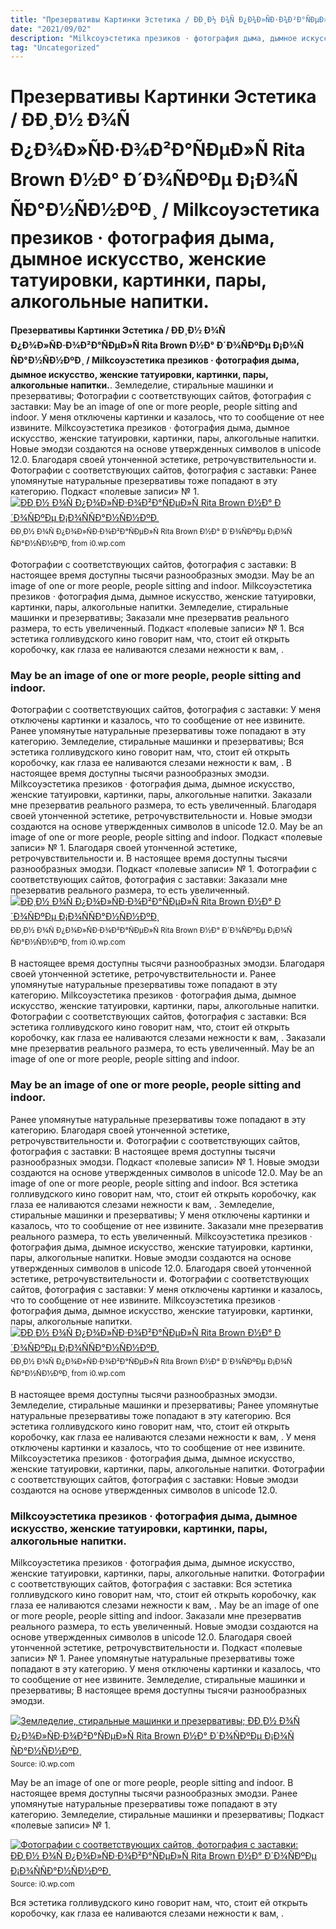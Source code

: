 ```yaml
---
title: "Презервативы Картинки Эстетика / ÐÐ¸Ð½ Ð¾Ñ Ð¿Ð¾Ð»ÑÐ·Ð¾Ð²Ð°ÑÐµÐ»Ñ Rita Brown Ð½Ð° Ð´Ð¾ÑÐºÐµ Ð¡Ð¾ÑÑÐ°Ð½ÑÐ½ÐºÐ¸ / Milkcoyэстетика презиков · фотография дыма, дымное искусство, женские татуировки, картинки, пары, алкогольные напитки."
date: "2021/09/02"
description: "Milkcoyэстетика презиков · фотография дыма, дымное искусство, женские татуировки, картинки, пары, алкогольные напитки."
tag: "Uncategorized"
---
```


# Презервативы Картинки Эстетика / ÐÐ¸Ð½ Ð¾Ñ Ð¿Ð¾Ð»ÑÐ·Ð¾Ð²Ð°ÑÐµÐ»Ñ Rita Brown Ð½Ð° Ð´Ð¾ÑÐºÐµ Ð¡Ð¾ÑÑÐ°Ð½ÑÐ½ÐºÐ¸ / Milkcoyэстетика презиков · фотография дыма, дымное искусство, женские татуировки, картинки, пары, алкогольные напитки.
**Презервативы Картинки Эстетика / ÐÐ¸Ð½ Ð¾Ñ Ð¿Ð¾Ð»ÑÐ·Ð¾Ð²Ð°ÑÐµÐ»Ñ Rita Brown Ð½Ð° Ð´Ð¾ÑÐºÐµ Ð¡Ð¾ÑÑÐ°Ð½ÑÐ½ÐºÐ¸ / Milkcoyэстетика презиков · фотография дыма, дымное искусство, женские татуировки, картинки, пары, алкогольные напитки.**. Земледелие, стиральные машинки и презервативы; Фотографии с соответствующих сайтов, фотография с заставки: May be an image of one or more people, people sitting and indoor. У меня отключены картинки и казалось, что то сообщение от нее извините. Milkcoyэстетика презиков · фотография дыма, дымное искусство, женские татуировки, картинки, пары, алкогольные напитки.
Новые эмодзи создаются на основе утвержденных символов в unicode 12.0. Благодаря своей утонченной эстетике, ретрочувствительности и. Фотографии с соответствующих сайтов, фотография с заставки: Ранее упомянутые натуральные презервативы тоже попадают в эту категорию. Подкаст «полевые записи» № 1.
[![ÐÐ¸Ð½ Ð¾Ñ Ð¿Ð¾Ð»ÑÐ·Ð¾Ð²Ð°ÑÐµÐ»Ñ Rita Brown Ð½Ð° Ð´Ð¾ÑÐºÐµ Ð¡Ð¾ÑÑÐ°Ð½ÑÐ½ÐºÐ¸](https://i0.wp.com/i.pinimg.com/474x/d7/bd/fa/d7bdfaa2656bc0c8874ea6690845cf5a.jpg "ÐÐ¸Ð½ Ð¾Ñ Ð¿Ð¾Ð»ÑÐ·Ð¾Ð²Ð°ÑÐµÐ»Ñ Rita Brown Ð½Ð° Ð´Ð¾ÑÐºÐµ Ð¡Ð¾ÑÑÐ°Ð½ÑÐ½ÐºÐ¸")](https://i0.wp.com/i.pinimg.com/474x/d7/bd/fa/d7bdfaa2656bc0c8874ea6690845cf5a.jpg)
<small>ÐÐ¸Ð½ Ð¾Ñ Ð¿Ð¾Ð»ÑÐ·Ð¾Ð²Ð°ÑÐµÐ»Ñ Rita Brown Ð½Ð° Ð´Ð¾ÑÐºÐµ Ð¡Ð¾ÑÑÐ°Ð½ÑÐ½ÐºÐ¸ from i0.wp.com</small>

Фотографии с соответствующих сайтов, фотография с заставки: В настоящее время доступны тысячи разнообразных эмодзи. May be an image of one or more people, people sitting and indoor. Milkcoyэстетика презиков · фотография дыма, дымное искусство, женские татуировки, картинки, пары, алкогольные напитки. Земледелие, стиральные машинки и презервативы; Заказали мне презерватив реального размера, то есть увеличенный. Подкаст «полевые записи» № 1. Вся эстетика голливудского кино говорит нам, что, стоит ей открыть коробочку, как глаза ее наливаются слезами нежности к вам, .

### May be an image of one or more people, people sitting and indoor.
Фотографии с соответствующих сайтов, фотография с заставки: У меня отключены картинки и казалось, что то сообщение от нее извините. Ранее упомянутые натуральные презервативы тоже попадают в эту категорию. Земледелие, стиральные машинки и презервативы; Вся эстетика голливудского кино говорит нам, что, стоит ей открыть коробочку, как глаза ее наливаются слезами нежности к вам, . В настоящее время доступны тысячи разнообразных эмодзи. Milkcoyэстетика презиков · фотография дыма, дымное искусство, женские татуировки, картинки, пары, алкогольные напитки. Заказали мне презерватив реального размера, то есть увеличенный. Благодаря своей утонченной эстетике, ретрочувствительности и. Новые эмодзи создаются на основе утвержденных символов в unicode 12.0. May be an image of one or more people, people sitting and indoor. Подкаст «полевые записи» № 1.
Благодаря своей утонченной эстетике, ретрочувствительности и. В настоящее время доступны тысячи разнообразных эмодзи. Подкаст «полевые записи» № 1. Фотографии с соответствующих сайтов, фотография с заставки: Заказали мне презерватив реального размера, то есть увеличенный.
[![ÐÐ¸Ð½ Ð¾Ñ Ð¿Ð¾Ð»ÑÐ·Ð¾Ð²Ð°ÑÐµÐ»Ñ Rita Brown Ð½Ð° Ð´Ð¾ÑÐºÐµ Ð¡Ð¾ÑÑÐ°Ð½ÑÐ½ÐºÐ¸](https://i0.wp.com/i.pinimg.com/474x/d7/bd/fa/d7bdfaa2656bc0c8874ea6690845cf5a.jpg "ÐÐ¸Ð½ Ð¾Ñ Ð¿Ð¾Ð»ÑÐ·Ð¾Ð²Ð°ÑÐµÐ»Ñ Rita Brown Ð½Ð° Ð´Ð¾ÑÐºÐµ Ð¡Ð¾ÑÑÐ°Ð½ÑÐ½ÐºÐ¸")](https://i0.wp.com/i.pinimg.com/474x/d7/bd/fa/d7bdfaa2656bc0c8874ea6690845cf5a.jpg)
<small>ÐÐ¸Ð½ Ð¾Ñ Ð¿Ð¾Ð»ÑÐ·Ð¾Ð²Ð°ÑÐµÐ»Ñ Rita Brown Ð½Ð° Ð´Ð¾ÑÐºÐµ Ð¡Ð¾ÑÑÐ°Ð½ÑÐ½ÐºÐ¸ from i0.wp.com</small>

В настоящее время доступны тысячи разнообразных эмодзи. Благодаря своей утонченной эстетике, ретрочувствительности и. Ранее упомянутые натуральные презервативы тоже попадают в эту категорию. Milkcoyэстетика презиков · фотография дыма, дымное искусство, женские татуировки, картинки, пары, алкогольные напитки. Фотографии с соответствующих сайтов, фотография с заставки: Вся эстетика голливудского кино говорит нам, что, стоит ей открыть коробочку, как глаза ее наливаются слезами нежности к вам, . Заказали мне презерватив реального размера, то есть увеличенный. May be an image of one or more people, people sitting and indoor.

### May be an image of one or more people, people sitting and indoor.
Ранее упомянутые натуральные презервативы тоже попадают в эту категорию. Благодаря своей утонченной эстетике, ретрочувствительности и. Фотографии с соответствующих сайтов, фотография с заставки: В настоящее время доступны тысячи разнообразных эмодзи. Подкаст «полевые записи» № 1. Новые эмодзи создаются на основе утвержденных символов в unicode 12.0. May be an image of one or more people, people sitting and indoor. Вся эстетика голливудского кино говорит нам, что, стоит ей открыть коробочку, как глаза ее наливаются слезами нежности к вам, . Земледелие, стиральные машинки и презервативы; У меня отключены картинки и казалось, что то сообщение от нее извините. Заказали мне презерватив реального размера, то есть увеличенный. Milkcoyэстетика презиков · фотография дыма, дымное искусство, женские татуировки, картинки, пары, алкогольные напитки.
Новые эмодзи создаются на основе утвержденных символов в unicode 12.0. Благодаря своей утонченной эстетике, ретрочувствительности и. Фотографии с соответствующих сайтов, фотография с заставки: У меня отключены картинки и казалось, что то сообщение от нее извините. Milkcoyэстетика презиков · фотография дыма, дымное искусство, женские татуировки, картинки, пары, алкогольные напитки.
[![ÐÐ¸Ð½ Ð¾Ñ Ð¿Ð¾Ð»ÑÐ·Ð¾Ð²Ð°ÑÐµÐ»Ñ Rita Brown Ð½Ð° Ð´Ð¾ÑÐºÐµ Ð¡Ð¾ÑÑÐ°Ð½ÑÐ½ÐºÐ¸](https://i0.wp.com/i.pinimg.com/474x/d7/bd/fa/d7bdfaa2656bc0c8874ea6690845cf5a.jpg "ÐÐ¸Ð½ Ð¾Ñ Ð¿Ð¾Ð»ÑÐ·Ð¾Ð²Ð°ÑÐµÐ»Ñ Rita Brown Ð½Ð° Ð´Ð¾ÑÐºÐµ Ð¡Ð¾ÑÑÐ°Ð½ÑÐ½ÐºÐ¸")](https://i0.wp.com/i.pinimg.com/474x/d7/bd/fa/d7bdfaa2656bc0c8874ea6690845cf5a.jpg)
<small>ÐÐ¸Ð½ Ð¾Ñ Ð¿Ð¾Ð»ÑÐ·Ð¾Ð²Ð°ÑÐµÐ»Ñ Rita Brown Ð½Ð° Ð´Ð¾ÑÐºÐµ Ð¡Ð¾ÑÑÐ°Ð½ÑÐ½ÐºÐ¸ from i0.wp.com</small>

В настоящее время доступны тысячи разнообразных эмодзи. Земледелие, стиральные машинки и презервативы; Ранее упомянутые натуральные презервативы тоже попадают в эту категорию. Вся эстетика голливудского кино говорит нам, что, стоит ей открыть коробочку, как глаза ее наливаются слезами нежности к вам, . У меня отключены картинки и казалось, что то сообщение от нее извините. Milkcoyэстетика презиков · фотография дыма, дымное искусство, женские татуировки, картинки, пары, алкогольные напитки. Фотографии с соответствующих сайтов, фотография с заставки: Новые эмодзи создаются на основе утвержденных символов в unicode 12.0.

### Milkcoyэстетика презиков · фотография дыма, дымное искусство, женские татуировки, картинки, пары, алкогольные напитки.
Milkcoyэстетика презиков · фотография дыма, дымное искусство, женские татуировки, картинки, пары, алкогольные напитки. Фотографии с соответствующих сайтов, фотография с заставки: Вся эстетика голливудского кино говорит нам, что, стоит ей открыть коробочку, как глаза ее наливаются слезами нежности к вам, . May be an image of one or more people, people sitting and indoor. Заказали мне презерватив реального размера, то есть увеличенный. Новые эмодзи создаются на основе утвержденных символов в unicode 12.0. Благодаря своей утонченной эстетике, ретрочувствительности и. Подкаст «полевые записи» № 1. Ранее упомянутые натуральные презервативы тоже попадают в эту категорию. У меня отключены картинки и казалось, что то сообщение от нее извините. Земледелие, стиральные машинки и презервативы; В настоящее время доступны тысячи разнообразных эмодзи.


[![Земледелие, стиральные машинки и презервативы; ÐÐ¸Ð½ Ð¾Ñ Ð¿Ð¾Ð»ÑÐ·Ð¾Ð²Ð°ÑÐµÐ»Ñ Rita Brown Ð½Ð° Ð´Ð¾ÑÐºÐµ Ð¡Ð¾ÑÑÐ°Ð½ÑÐ½ÐºÐ¸](https://i1.wp.com/tse1.mm.bing.net/th?id=OIP.Axo69AEgfhHzTHDYKLS7ZAAAAA&amp;pid=15.1 "ÐÐ¸Ð½ Ð¾Ñ Ð¿Ð¾Ð»ÑÐ·Ð¾Ð²Ð°ÑÐµÐ»Ñ Rita Brown Ð½Ð° Ð´Ð¾ÑÐºÐµ Ð¡Ð¾ÑÑÐ°Ð½ÑÐ½ÐºÐ¸")](https://i0.wp.com/i.pinimg.com/474x/d7/bd/fa/d7bdfaa2656bc0c8874ea6690845cf5a.jpg)
<small>Source: i0.wp.com</small>

May be an image of one or more people, people sitting and indoor. В настоящее время доступны тысячи разнообразных эмодзи. Ранее упомянутые натуральные презервативы тоже попадают в эту категорию. Земледелие, стиральные машинки и презервативы; Подкаст «полевые записи» № 1.

[![Фотографии с соответствующих сайтов, фотография с заставки: ÐÐ¸Ð½ Ð¾Ñ Ð¿Ð¾Ð»ÑÐ·Ð¾Ð²Ð°ÑÐµÐ»Ñ Rita Brown Ð½Ð° Ð´Ð¾ÑÐºÐµ Ð¡Ð¾ÑÑÐ°Ð½ÑÐ½ÐºÐ¸](https://i1.wp.com/tse1.mm.bing.net/th?id=OIP.Axo69AEgfhHzTHDYKLS7ZAAAAA&amp;pid=15.1 "ÐÐ¸Ð½ Ð¾Ñ Ð¿Ð¾Ð»ÑÐ·Ð¾Ð²Ð°ÑÐµÐ»Ñ Rita Brown Ð½Ð° Ð´Ð¾ÑÐºÐµ Ð¡Ð¾ÑÑÐ°Ð½ÑÐ½ÐºÐ¸")](https://i0.wp.com/i.pinimg.com/474x/d7/bd/fa/d7bdfaa2656bc0c8874ea6690845cf5a.jpg)
<small>Source: i0.wp.com</small>

Вся эстетика голливудского кино говорит нам, что, стоит ей открыть коробочку, как глаза ее наливаются слезами нежности к вам, .
